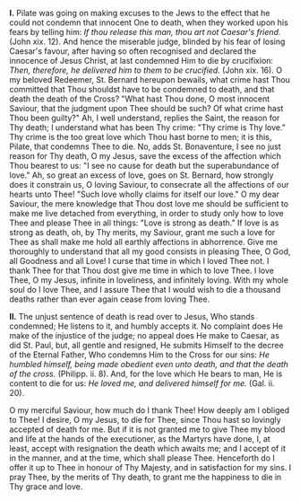 
**I\.** Pilate was going on making excuses to the Jews to the effect that he could not condemn that innocent One to death, when they worked upon his fears by telling him: *If thou release this man, thou art not Caesar\'s friend.* (John xix. 12). And hence the miserable judge, blinded by his fear of losing Caesar\'s favour, after having so often recognised and declared the innocence of Jesus Christ, at last condemned Him to die by crucifixion: *Then, therefore, he delivered him to them to be crucified.* (John xix. 16). O my beloved Redeemer, St. Bernard hereupon bewails, what crime hast Thou committed that Thou shouldst have to be condemned to death, and that death the death of the Cross? \"What hast Thou done, O most innocent Saviour, that the judgment upon Thee should be such? Of what crime hast Thou been guilty?\" Ah, I well understand, replies the Saint, the reason for Thy death; I understand what has been Thy crime: \"Thy crime is Thy love.\" Thy crime is the too great love which Thou hast borne to men; it is this, Pilate, that condemns Thee to die. No, adds St. Bonaventure, I see no just reason for Thy death, O my Jesus, save the excess of the affection which Thou bearest to us: \"I see no cause for death but the superabundance of love.\" Ah, so great an excess of love, goes on St. Bernard, how strongly does it constrain us, O loving Saviour, to consecrate all the affections of our hearts unto Thee! \"Such love wholly claims for itself our love.\" O my dear Saviour, the mere knowledge that Thou dost love me should be sufficient to make me live detached from everything, in order to study only how to love Thee and please Thee in all things: \"Love is strong as death.\" If love is as strong as death, oh, by Thy merits, my Saviour, grant me such a love for Thee as shall make me hold all earthly affections in abhorrence. Give me thoroughly to understand that all my good consists in pleasing Thee, O God, all Goodness and all Love! I curse that time in which I loved Thee not. I thank Thee for that Thou dost give me time in which to love Thee. I love Thee, O my Jesus, infinite in loveliness, and infinitely loving. With my whole soul do I love Thee, and I assure Thee that I would wish to die a thousand deaths rather than ever again cease from loving Thee.

**II\.** The unjust sentence of death is read over to Jesus, Who stands condemned; He listens to it, and humbly accepts it. No complaint does He make of the injustice of the judge; no appeal does He make to Caesar, as did St. Paul, but, all gentle and resigned, He submits Himself to the decree of the Eternal Father, Who condemns Him to the Cross for our sins: *He humbled himself, being made obedient even unto death, and that the death of the cross.* (Philipp. ii. 8). And, for the love which He bears to man, He is content to die for us: *He loved me, and delivered himself for me.* (Gal. ii. 20).

O my merciful Saviour, how much do I thank Thee! How deeply am I obliged to Thee! I desire, O my Jesus, to die for Thee, since Thou hast so lovingly accepted of death for me. But if it is not granted me to give Thee my blood and life at the hands of the executioner, as the Martyrs have done, I, at least, accept with resignation the death which awaits me; and I accept of it in the manner, and at the time, which shall please Thee. Henceforth do I offer it up to Thee in honour of Thy Majesty, and in satisfaction for my sins. I pray Thee, by the merits of Thy death, to grant me the happiness to die in Thy grace and love.

